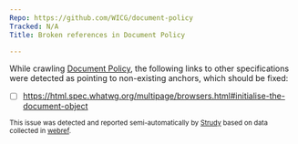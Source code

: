 ```yaml
---
Repo: https://github.com/WICG/document-policy
Tracked: N/A
Title: Broken references in Document Policy

---
```


While crawling [Document Policy](https://wicg.github.io/document-policy/), the following links to other specifications were detected as pointing to non-existing anchors, which should be fixed:
* [ ] https://html.spec.whatwg.org/multipage/browsers.html#initialise-the-document-object

<sub>This issue was detected and reported semi-automatically by [Strudy](https://github.com/w3c/strudy/) based on data collected in [webref](https://github.com/w3c/webref/).</sub>